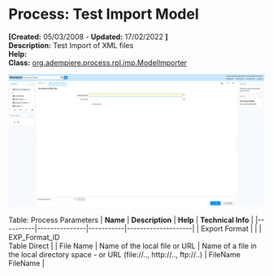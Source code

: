 # Process: Test Import Model 

**[Created:** 05/03/2008 - **Updated:** 17/02/2022 **]**  
**Description:** Test Import of XML files  
**Help:**   
**Class:** [org.adempiere.process.rpl.imp.ModelImporter](https://jenkins.idempiere.org/job/iDempiere12Daily/ws/org.idempiere.javadoc/API/org/adempiere/process/rpl/imp/ModelImporter.html)

![](/img/docs/manual/TestImportModel-Process_iDempiere_v12.0.0.png)

Table: Process Parameters
| **Name** | **Description** | **Help** | **Technical Info** |
|----------|---------------|-----------|--------------------|
| Export Format |  |  | EXP_Format_ID<br/>Table Direct | 
| File Name | Name of the local file or URL | Name of a file in the local directory space - or URL (file://.., http://.., ftp://..) | FileName<br/>FileName | 


